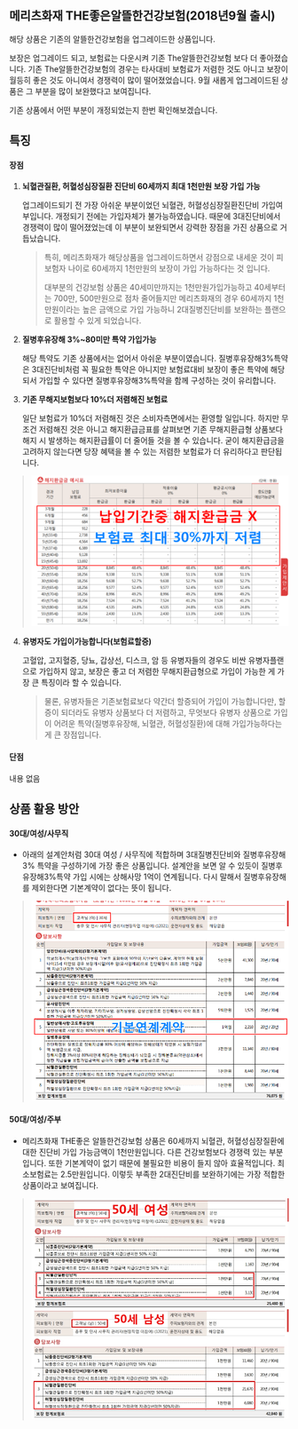 ## 메리츠화재 THE좋은알뜰한건강보험(2018년9월 출시)
	
해당 상품은 기존의 알뜰한건강보험을 업그레이드한 상품입니다. 

보장은 업그레이드 되고, 보험료는 다운시켜 기존 The알뜰한건강보험 보다 더 좋아졌습니다.
기존 The알뜰한건강보험의 경우는 타사대비 보험료가 저렴한 것도 아니고 보장이 월등히 좋은 것도 아니여서 경쟁력이 많이 떨어졌었습니다. 9월 새롭게 업그레이드된 상품은 그 부분을 많이 보완했다고 보여집니다. 

기존 상품에서 어떤 부분이 개정되었는지 한번 확인해보겠습니다.

## 특징
#### 장점
1. **뇌혈관질환, 허혈성심장질환 진단비 60세까지 최대 1천만원 보장 가입 가능**

	업그레이드되기 전 가장 아쉬운 부분이었던 뇌혈관, 허혈성심장질환진단비 가입여부입니다. 개정되기 전에는 가입자체가 불가능하였습니다. 때문에 3대진단비에서 경쟁력이 많이 떨어졌었는데 이 부분이 보완되면서 강력한 장점을 가진 상품으로 거듭났습니다. 
	> 특히, 메리츠화재가 해당상품을 업그레이드하면서 강점으로 내세운 것이 피보험자 나이로 60세까지 1천만원의 보장이 가입 가능하다는 것 입니다. 
	> 
	> 대부분의 건강보험 상품은 40세미만까지는 1천만원가입가능하고 40세부터는 700만, 500만원으로 점차 줄어들지만 메리츠화재의 경우 60세까지 1천만원이라는 높은 금액으로 가입 가능하니 2대질병진단비를 보완하는 플랜으로 활용할 수 있게 되었습니다.


2. **질병후유장해 3%~80미만 특약 가입가능**

	해당 특약도 기존 상품에서는 없어서 아쉬운 부분이였습니다. 질병후유장해3%특약은 3대진단비처럼 꼭 필요한 특약은 아니지만 보험료대비 보장이 좋은 특약에 해당되서 가입할 수 있다면 질병후유장해3%특약을 함께 구성하는 것이 유리합니다.


3. **기존 무해지보험보다 10%더 저렴해진 보험료**

	일단 보험료가 10%더 저렴해진 것은 소비자측면에서는 환영할 일입니다. 하지만 무조건 저렴해진 것은 아니고 해지환급금표를 살펴보면 기존 무해지환급형 상품보다 해지 시 발생하는 해지환급률이 더 줄어들 것을 볼 수 있습니다. 굳이 해지환급금을 고려하지 않는다면 당장 혜택을 볼 수 있는 저렴한 보험료가 더 유리하다고 판단됩니다.

> ![alt text](https://raw.githubusercontent.com/aijinet/doctor-contents/master/contents/201901/sample1.png)


4. **유병자도 가입이가능합니다(보험료할증)**

	고혈압, 고지혈증, 당뇨, 갑상선, 디스크, 암 등 유병자들의 경우도 비싼 유병자플랜으로 가입하지 않고, 보장은 좋고 더 저렴한 무해지환급형으로 가입이 가능한 게 가장 큰 특징이라 할 수 있습니다. 
	> 물론, 유병자들은 기존보험료보다 약간더 할증되어 가입이 가능합니다만, 할증이 되더라도 유병자 상품보다 더 저렴하고, 무엇보다 유병자 상품으로 가입이 어려운 특약(질병후유장해, 뇌혈관, 허혈성질환)에 대해 가입가능하다는 게 큰 장점입니다.

#### 단점
내용 없음

## 상품 활용 방안
#### 30대/여성/사무직
- 아래의 설계안처럼 30대 여성 / 사무직에 적합하며 3대질병진단비와 질병후유장해3% 특약을 구성하기에 가장 좋은 상품입니다. 설계안을 보면 알 수 있듯이 질병후유장해3%특약 가입 시에는 상해사망 1억이 연계됩니다. 다시 말해서 질병후유장해를 제외한다면 기본계약이 없다는 뜻이 됩니다.

> ![alt text](https://raw.githubusercontent.com/aijinet/doctor-contents/master/contents/201901/sample2.png)

#### 50대/여성/주부
- 메리츠화재 THE좋은 알뜰한건강보험 상품은 60세까지 뇌혈관, 허혈성심장질환에 대한 진단비 가입 가능금액이 1천만원입니다. 
다른 건강보험보다 경쟁력 있는 부분입니다. 또한 기본계약이 없기 때문에 불필요한 비용이 들지 않아 효율적입니다. 최소보험료는 2.5만원입니다.
이렇듯 부족한 2대진단비를 보완하기에는 가장 적합한 상품이라고 보여집니다.

> ![alt text](https://raw.githubusercontent.com/aijinet/doctor-contents/master/contents/201901/sample3.jpeg)
